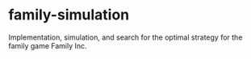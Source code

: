 # family-simulation
Implementation, simulation, and search for the optimal strategy for the family game Family Inc.
